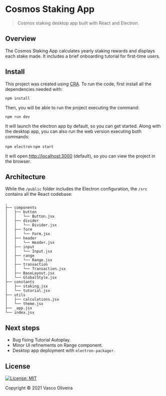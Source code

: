 # Cosmos Staking App

> Cosmos staking desktop app built with React and Electron.

## Overview

The Cosmos Staking App calculates yearly staking rewards and
displays each stake made. It includes a brief onboarding tutorial
for first-time users.

## Install

This project was created using [CRA](https://github.com/facebook/create-react-app).
To run the code, first install all the dependencies needed with:

`npm install`

Then, you will be able to run the project executing the command:

`npm run dev`

It will launch the electron app by default, so you can get started.
Along with the desktop app, you can also run the web version executing
both commands:

`npm electron`
`npm start`

It will open [http://localhost:3000](http://localhost:3000) (default),
so you can view the project in the browser.

## Architecture

While the `/public` folder includes the Electron configuration,
the `/src` contains all the React codebase:

```
.
├── components
│   ├── button
│   │   └── Button.jsx
│   ├── divider
│   │   └── Divider.jsx
│   ├── form
│   │   └── Form.jsx
│   ├── header
│   │   └── Header.jsx
│   ├── input
│   │   └── Input.jsx
│   ├── range
│   │   └── Range.jsx
│   ├── transaction
│   │   └── Transaction.jsx
│   ├── BaseLayout.jsx
│   └── GlobalStyle.jsx
├── constants
│   ├── staking.jsx
│   └── tutorial.jsx
├── utils
│   ├── calculations.jsx
│   └── theme.jsx
├── _app.jsx
└── index.jsx

```

## Next steps

* Bug fixing Tutorial Autoplay.
* Minor UI refinements on Range component.
* Desktop app deployment with `electron-packager`.

## License

[![License: MIT](https://img.shields.io/badge/License-MIT-yellow.svg)](https://opensource.org/licenses/MIT)

Copyright © 2021 Vasco Oliveira